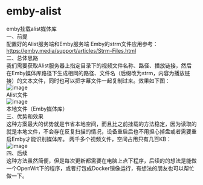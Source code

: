 # emby-alist
emby挂载alist媒体库  
一、前提  
配置好的Alist服务端和Emby服务端
Emby的strm文件应用参考：https://emby.media/support/articles/Strm-Files.html  
二、总体思路  
我们需要获取Alist服务器上指定目录下的视频文件名称、路径、播放链接，然后在Emby媒体库路径下生成相同的路径、文件名（后缀改为strm，内容为播放链接）的文本文件，同时也可以把字幕文件一起复制过来。效果如下图：  
 ![image](https://github.com/xtxt19931207/emby-alist/blob/main/1.png)  
Alist文件  
 ![image](https://github.com/xtxt19931207/emby-alist/blob/main/2.png)  
本地文件（Emby媒体库）  
三、优势和效果  
这种方案最大的优势就是节省本地空间，而且比之前挂载的方法稳定，因为读取的就是本地文件，不会存在反复扫描的情况，设备重启后也不用担心掉盘或者需要重启Emby才能识别媒体库。
两千多个视频文件，空间占用只有几百KB：  
![image](https://github.com/xtxt19931207/emby-alist/blob/main/3.png)  
四、后续  
这种方法虽然简便，但是每次更新都需要在电脑上点下程序，后续的的想法是能做一个OpenWrt下的程序，或者打包成Docker镜像运行，有想法的朋友也可以帮忙做一下。
